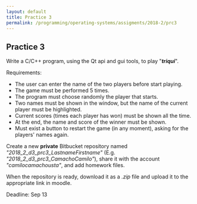 ```yaml
---
layout: default
title: Practice 3
permalink: /programming/operating-systems/assigments/2018-2/prc3
---
```


## Practice 3

Write a C/C++ program, using the Qt api and gui tools, to play "***triqui***".

Requirements:

* The user can enter the name of the two players before start playing.
* The game must be performed 5 times.
* The program must choose randomly the player that starts.
* Two names must be shown in the window, but the name of the current player must be highlighted.
* Current scores (times each player has won) must be shown all the time.
* At the end, the name and score of the winner must be shown.
* Must exist a button to restart the game (in any moment), asking for the players' names again.

Create a new **private** Bitbucket repository named *"2018_2_d3_prc3_LastnameFirstname"* (E.g. *"2018_2_d3_prc3_CamachoCamilo"*), share it with the account *"camilocamachousta"*, and add homework files.

When the repository is ready, download it as a *.zip* file and upload it to the appropriate link in moodle.

Deadline: Sep 13
